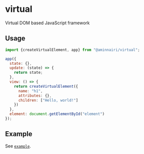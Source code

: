 # virtual

Virtual DOM based JavaScript framework

## Usage

```javascript
import {createVirtualElement, app} from "@aminnairi/virtual";

app({
  state: {},
  update: (state) => {
    return state;
  },
  view: () => {
    return createVirtualElement({
      name: "h1",
      attributes: {},
      children: ["Hello, world!"]
    })
  },
  element: document.getElementById("element")
});
```

## Example

See [`example`](./example).
